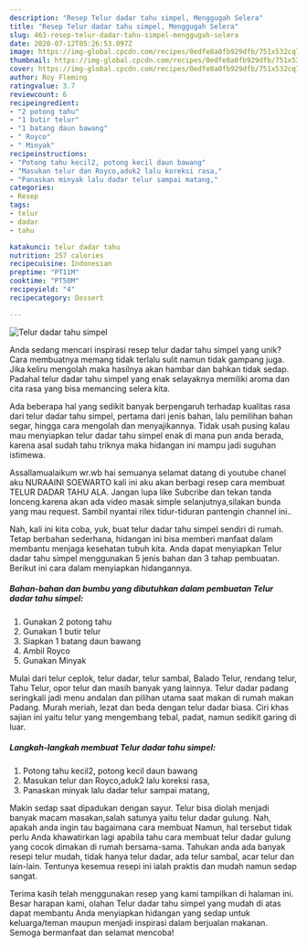 ```yaml
---
description: "Resep Telur dadar tahu simpel, Menggugah Selera"
title: "Resep Telur dadar tahu simpel, Menggugah Selera"
slug: 463-resep-telur-dadar-tahu-simpel-menggugah-selera
date: 2020-07-12T05:26:53.097Z
image: https://img-global.cpcdn.com/recipes/0edfe8a0fb929dfb/751x532cq70/telur-dadar-tahu-simpel-foto-resep-utama.jpg
thumbnail: https://img-global.cpcdn.com/recipes/0edfe8a0fb929dfb/751x532cq70/telur-dadar-tahu-simpel-foto-resep-utama.jpg
cover: https://img-global.cpcdn.com/recipes/0edfe8a0fb929dfb/751x532cq70/telur-dadar-tahu-simpel-foto-resep-utama.jpg
author: Roy Fleming
ratingvalue: 3.7
reviewcount: 6
recipeingredient:
- "2 potong tahu"
- "1 butir telur"
- "1 batang daun bawang"
- " Royco"
- " Minyak"
recipeinstructions:
- "Potong tahu kecil2, potong kecil daun bawang"
- "Masukan telur dan Royco,aduk2 lalu koreksi rasa,"
- "Panaskan minyak lalu dadar telur sampai matang,"
categories:
- Resep
tags:
- telur
- dadar
- tahu

katakunci: telur dadar tahu 
nutrition: 257 calories
recipecuisine: Indonesian
preptime: "PT11M"
cooktime: "PT50M"
recipeyield: "4"
recipecategory: Dessert

---
```



![Telur dadar tahu simpel](https://img-global.cpcdn.com/recipes/0edfe8a0fb929dfb/751x532cq70/telur-dadar-tahu-simpel-foto-resep-utama.jpg)

Anda sedang mencari inspirasi resep telur dadar tahu simpel yang unik? Cara membuatnya memang tidak terlalu sulit namun tidak gampang juga. Jika keliru mengolah maka hasilnya akan hambar dan bahkan tidak sedap. Padahal telur dadar tahu simpel yang enak selayaknya memiliki aroma dan cita rasa yang bisa memancing selera kita.

Ada beberapa hal yang sedikit banyak berpengaruh terhadap kualitas rasa dari telur dadar tahu simpel, pertama dari jenis bahan, lalu pemilihan bahan segar, hingga cara mengolah dan menyajikannya. Tidak usah pusing kalau mau menyiapkan telur dadar tahu simpel enak di mana pun anda berada, karena asal sudah tahu triknya maka hidangan ini mampu jadi suguhan istimewa.

Assallamualaikum wr.wb hai semuanya selamat datang di youtube chanel aku NURAAINI SOEWARTO kali ini aku akan berbagi resep cara membuat TELUR DADAR TAHU ALA. Jangan lupa like Subcribe dan tekan tanda lonceng.karena akan ada video masak simple selanjutnya,silakan bunda yang mau request. Sambil nyantai rilex tidur-tiduran pantengin channel ini..


Nah, kali ini kita coba, yuk, buat telur dadar tahu simpel sendiri di rumah. Tetap berbahan sederhana, hidangan ini bisa memberi manfaat dalam membantu menjaga kesehatan tubuh kita. Anda dapat menyiapkan Telur dadar tahu simpel menggunakan 5 jenis bahan dan 3 tahap pembuatan. Berikut ini cara dalam menyiapkan hidangannya.

<!--inarticleads1-->

##### Bahan-bahan dan bumbu yang dibutuhkan dalam pembuatan Telur dadar tahu simpel:

1. Gunakan 2 potong tahu
1. Gunakan 1 butir telur
1. Siapkan 1 batang daun bawang
1. Ambil  Royco
1. Gunakan  Minyak


Mulai dari telur ceplok, telur dadar, telur sambal, Balado Telur, rendang telur, Tahu Telur, opor telur dan masih banyak yang lainnya. Telur dadar padang seringkali jadi menu andalan dan pilihan utama saat makan di rumah makan Padang. Murah meriah, lezat dan beda dengan telur dadar biasa. Ciri khas sajian ini yaitu telur yang mengembang tebal, padat, namun sedikit garing di luar. 

<!--inarticleads2-->

##### Langkah-langkah membuat Telur dadar tahu simpel:

1. Potong tahu kecil2, potong kecil daun bawang
1. Masukan telur dan Royco,aduk2 lalu koreksi rasa,
1. Panaskan minyak lalu dadar telur sampai matang,


Makin sedap saat dipadukan dengan sayur. Telur bisa diolah menjadi banyak macam masakan,salah satunya yaitu telur dadar gulung. Nah, apakah anda ingin tau bagaimana cara membuat Namun, hal tersebut tidak perlu Anda khawatirkan lagi apabila tahu cara membuat telur dadar gulung yang cocok dimakan di rumah bersama-sama. Tahukan anda ada banyak resepi telur mudah, tidak hanya telur dadar, ada telur sambal, acar telur dan lain-lain. Tentunya kesemua resepi ini ialah praktis dan mudah namun sedap sangat. 

Terima kasih telah menggunakan resep yang kami tampilkan di halaman ini. Besar harapan kami, olahan Telur dadar tahu simpel yang mudah di atas dapat membantu Anda menyiapkan hidangan yang sedap untuk keluarga/teman maupun menjadi inspirasi dalam berjualan makanan. Semoga bermanfaat dan selamat mencoba!
